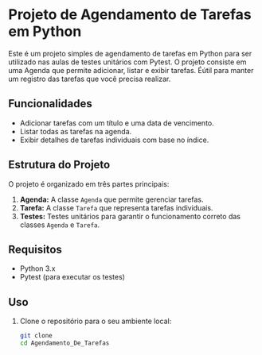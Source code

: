 # Projeto de Agendamento de Tarefas em Python

Este é um projeto simples de agendamento de tarefas em Python para ser utilizado nas aulas de testes unitários com Pytest. 
O projeto consiste em uma Agenda que permite adicionar, listar e exibir tarefas. Éútil para manter um registro das tarefas que você precisa realizar.

## Funcionalidades

- Adicionar tarefas com um título e uma data de vencimento.
- Listar todas as tarefas na agenda.
- Exibir detalhes de tarefas individuais com base no índice.

## Estrutura do Projeto

O projeto é organizado em três partes principais:

1. **Agenda:** A classe `Agenda` que permite gerenciar tarefas.
2. **Tarefa:** A classe `Tarefa` que representa tarefas individuais.
3. **Testes:** Testes unitários para garantir o funcionamento correto das classes `Agenda` e `Tarefa`.

## Requisitos

- Python 3.x
- Pytest (para executar os testes)

## Uso

1. Clone o repositório para o seu ambiente local:

   ```bash
   git clone 
   cd Agendamento_De_Tarefas
